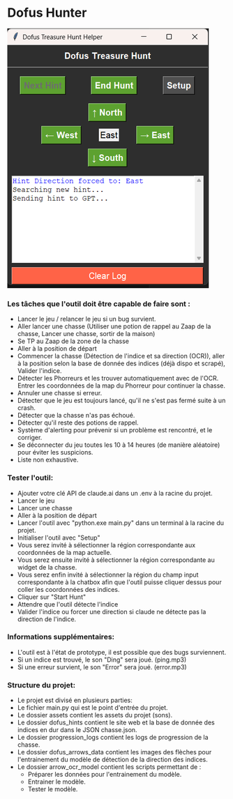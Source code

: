 # Dofus Hunter

![Dofus Hunter](app.png)

### Les tâches que l'outil doit être capable de faire sont :
- Lancer le jeu / relancer le jeu si un bug survient.
- Aller lancer une chasse (Utiliser une potion de rappel au Zaap de la chasse, Lancer une chasse, sortir de la maison)
- Se TP au Zaap de la zone de la chasse
- Aller à la position de départ
- Commencer la chasse (Détection de l'indice et sa direction (OCR)), aller à la position selon la base de donnée des indices (déjà dispo et scrapé), Valider l'indice.
- Détecter les Phorreurs et les trouver automatiquement avec de l'OCR. Entrer les coordonnées de la map du Phorreur pour continuer la chasse.
- Annuler une chasse si erreur.
- Détecter que le jeu est toujours lancé, qu'il ne s'est pas fermé suite à un crash.
- Détecter que la chasse n'as pas échoué.
- Détecter qu'il reste des potions de rappel.
- Système d'alerting pour prévenir si un problème est rencontré, et le corriger.
- Se déconnecter du jeu toutes les 10 à 14 heures (de manière aléatoire) pour éviter les suspicions.
- Liste non exhaustive.

### Tester l'outil:
- Ajouter votre clé API de claude.ai dans un .env à la racine du projet.
- Lancer le jeu
- Lancer une chasse
- Aller à la position de départ
- Lancer l'outil avec "python.exe main.py" dans un terminal à la racine du projet.
- Initialiser l'outil avec "Setup"
- Vous serez invité à sélectionner la région correspondante aux coordonnées de la map actuelle.
- Vous serez ensuite invité à sélectionner la région correspondante au widget de la chasse.
- Vous serez enfin invité à sélectionner la région du champ input correspondante à la chatbox afin que l'outil puisse cliquer dessus pour coller les coordonnées des indices.
- Cliquer sur "Start Hunt"
- Attendre que l'outil détecte l'indice
- Valider l'indice ou forcer une direction si claude ne détecte pas la direction de l'indice.

### Informations supplémentaires:
- L'outil est à l'état de prototype, il est possible que des bugs surviennent.
- Si un indice est trouvé, le son "Ding" sera joué. (ping.mp3)
- Si une erreur survient, le son "Error" sera joué. (error.mp3)

### Structure du projet:
- Le projet est divisé en plusieurs parties:
- Le fichier main.py qui est le point d'entrée du projet.
- Le dossier assets contient les assets du projet (sons).
- Le dossier dofus_hints contient le site web et la base de donnée des indices en dur dans le JSON chasse.json.
- Le dossier progression_logs contient les logs de progression de la chasse.
- Le dossier dofus_arrows_data contient les images des flèches pour l'entrainement du modèle de détection de la direction des indices.
- Le dossier arrow_ocr_model contient les scripts permettant de :
    - Préparer les données pour l'entrainement du modèle.
    - Entrainer le modèle.
    - Tester le modèle.
